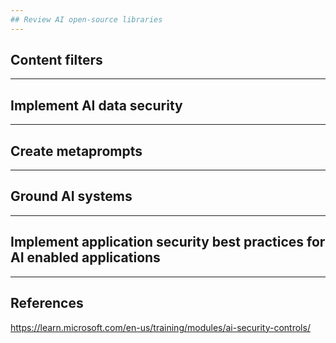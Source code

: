 ```yaml
---
## Review AI open-source libraries
---
```

## Content filters
---
## Implement AI data security
---
## Create metaprompts
---
## Ground AI systems
---
## Implement application security best practices for AI enabled applications

---

## References

https://learn.microsoft.com/en-us/training/modules/ai-security-controls/